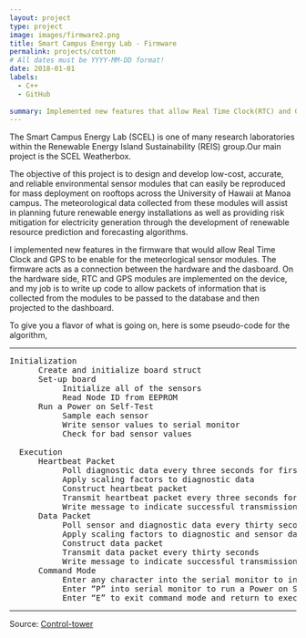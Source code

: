 ```yaml
---
layout: project
type: project
image: images/firmware2.png
title: Smart Campus Energy Lab - Firmware 
permalink: projects/cotton
# All dates must be YYYY-MM-DD format!
date: 2018-01-01
labels:
  - C++
  - GitHub
  
summary: Implemented new features that allow Real Time Clock(RTC) and GPS to be enabled for the meteorlogical sensor modules. 
---
```


The Smart Campus Energy Lab (SCEL) is one of many research laboratories within the Renewable Energy Island Sustainability (REIS) group.Our main project is the SCEL Weatherbox.

The objective of this project is to design and develop low-cost, accurate, and reliable environmental sensor modules that can easily be reproduced for mass deployment on rooftops across the University of Hawaii at Manoa campus. The meteorological data collected from these modules will assist in planning future renewable energy installations as well as providing risk mitigation for electricity generation through the development of renewable resource prediction and forecasting algorithms.

I implemented new features in the firmware that would allow Real Time Clock and GPS to be enable for the meteorlogical sensor modules. The firmware acts as a connection between the hardware and the dasboard. On the hardware side, RTC and GPS modules are implemented on the device, and my job is to write up code to allow packets of information that is collected from the modules to be passed to the database and then projected to the dashboard. 

To give you a flavor of what is going on, here is some pseudo-code for the algorithm, 

<hr>

<pre>
Initialization
      Create and initialize board struct
      Set-up board
           Initialize all of the sensors
           Read Node ID from EEPROM
      Run a Power on Self-Test
           Sample each sensor
           Write sensor values to serial monitor
           Check for bad sensor values
           
  Execution
      Heartbeat Packet
           Poll diagnostic data every three seconds for first thirty seconds
           Apply scaling factors to diagnostic data
           Construct heartbeat packet
           Transmit heartbeat packet every three seconds for first thirty seconds
           Write message to indicate successful transmission to serial monitor
      Data Packet
           Poll sensor and diagnostic data every thirty seconds
           Apply scaling factors to diagnostic and sensor data
           Construct data packet
           Transmit data packet every thirty seconds
           Write message to indicate successful transmission to serial monitor
      Command Mode
           Enter any character into the serial monitor to interrupt execution
           Enter “P” into serial monitor to run a Power on Self-Test
           Enter “E” to exit command mode and return to execution
</pre>

<hr>

Source: <a href="https://github.com/scel-hawaii/control-tower"><i class="large github icon "></i>Control-tower

